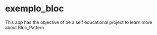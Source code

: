 # exemplo_bloc

This app has the objective of be a self educational project to learn more about Bloc_Pattern

